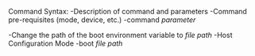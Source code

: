 Command Syntax:
-Description of command and parameters
	-Command pre-requisites (mode, device, etc.)
		-command *parameter*

-Change the path of the boot environment variable to *file path*
	-Host Configuration Mode
		-boot *file path*